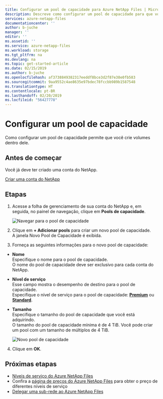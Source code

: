 ```yaml
---
title: Configurar um pool de capacidade para Azure NetApp Files | Microsoft Docs
description: Descreve como configurar um pool de capacidade para que você possa criar volumes nele.
services: azure-netapp-files
documentationcenter: ''
author: b-juche
manager: ''
editor: ''
ms.assetid: ''
ms.service: azure-netapp-files
ms.workload: storage
ms.tgt_pltfrm: na
ms.devlang: na
ms.topic: get-started-article
ms.date: 02/15/2019
ms.author: b-juche
ms.openlocfilehash: af3738849382317eeddf8bce3d2f87e38e0fb583
ms.sourcegitcommit: 9aa9552c4ae8635e97bdec78fccbb989b1587548
ms.translationtype: HT
ms.contentlocale: pt-BR
ms.lasthandoff: 02/20/2019
ms.locfileid: "56427778"
---
```

# <a name="set-up-a-capacity-pool"></a>Configurar um pool de capacidade

Como configurar um pool de capacidade permite que você crie volumes dentro dele.  

## <a name="before-you-begin"></a>Antes de começar 

Você já deve ter criado uma conta do NetApp.   

[Criar uma conta do NetApp](azure-netapp-files-create-netapp-account.md)

## <a name="steps"></a>Etapas 

1. Acesse a folha de gerenciamento de sua conta do NetApp e, em seguida, no painel de navegação, clique em **Pools de capacidade**.  
    
    ![Navegar para o pool de capacidade](../media/azure-netapp-files/azure-netapp-files-navigate-to-capacity-pool.png)

2. Clique em **+ Adicionar pools** para criar um novo pool de capacidade.   
    A janela Novo Pool de Capacidade é exibida.

3. Forneça as seguintes informações para o novo pool de capacidade:  
  * **Nome**  
    Especifique o nome para o pool de capacidade.  
    O nome do pool de capacidade deve ser exclusivo para cada conta do NetApp.

  * **Nível de serviço**   
    Esse campo mostra o desempenho de destino para o pool de capacidade.  
    Especifique o nível de serviço para o pool de capacidade: [**Premium**](azure-netapp-files-service-levels.md#Premium) ou [**Standard**](azure-netapp-files-service-levels.md#Standard).

  * **Tamanho**     
    Especifique o tamanho do pool de capacidade que você está adquirindo.        
    O tamanho do pool de capacidade mínima é de 4 TiB. Você pode criar um pool com um tamanho de múltiplos de 4 TiB.   
      
    ![Novo pool de capacidade](../media/azure-netapp-files/azure-netapp-files-new-capacity-pool.png)

4. Clique em **OK**.

## <a name="next-steps"></a>Próximas etapas 

- [Níveis de serviço do Azure NetApp Files](azure-netapp-files-service-levels.md)
- Confira a [página de preços do Azure NetApp Files](https://azure.microsoft.com/pricing/details/storage/netapp/) para obter o preço de diferentes níveis de serviço
- [Delegar uma sub-rede ao Azure NetApp Files](azure-netapp-files-delegate-subnet.md)
